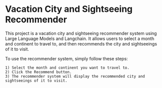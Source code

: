 # Vacation City and Sightseeing Recommender

This project is a vacation city and sightseeing recommender system using Large Language Models and Langchain. It allows users to select a month and continent to travel to, and then recommends the city and sightseeings of it to visit.

To use the recommender system, simply follow these steps:

    1) Select the month and continent you want to travel to.
    2) Click the Recommend button.
    3) The recommender system will display the recommended city and sightseeings of it to visit.
